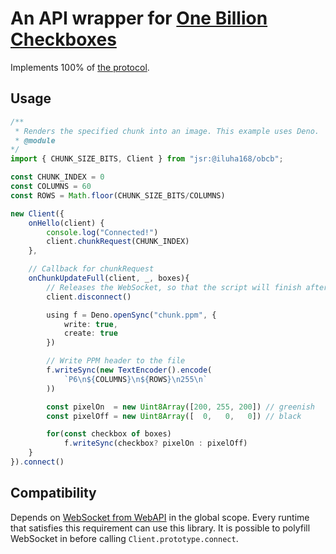 # An API wrapper for [One Billion Checkboxes](https://checkbox.ing)

Implements 100% of [the protocol](https://checkbox.ing/proto-docs).

## Usage
```ts
/**
 * Renders the specified chunk into an image. This example uses Deno.
 * @module
*/
import { CHUNK_SIZE_BITS, Client } from "jsr:@iluha168/obcb";

const CHUNK_INDEX = 0
const COLUMNS = 60
const ROWS = Math.floor(CHUNK_SIZE_BITS/COLUMNS)

new Client({
    onHello(client) {
        console.log("Connected!")
        client.chunkRequest(CHUNK_INDEX)
    },

    // Callback for chunkRequest
    onChunkUpdateFull(client, _, boxes){
        // Releases the WebSocket, so that the script will finish after it renders the chunk
        client.disconnect()

        using f = Deno.openSync("chunk.ppm", {
            write: true,
            create: true
        })

        // Write PPM header to the file
        f.writeSync(new TextEncoder().encode(
            `P6\n${COLUMNS}\n${ROWS}\n255\n`
        ))

        const pixelOn  = new Uint8Array([200, 255, 200]) // greenish
        const pixelOff = new Uint8Array([  0,   0,   0]) // black

        for(const checkbox of boxes)
            f.writeSync(checkbox? pixelOn : pixelOff)
    }
}).connect()
```

## Compatibility
Depends on [WebSocket from WebAPI](https://developer.mozilla.org/en-US/docs/Web/API/WebSocket) in the global scope.
Every runtime that satisfies this requirement can use this library. It is possible to polyfill WebSocket in before calling `Client.prototype.connect`.